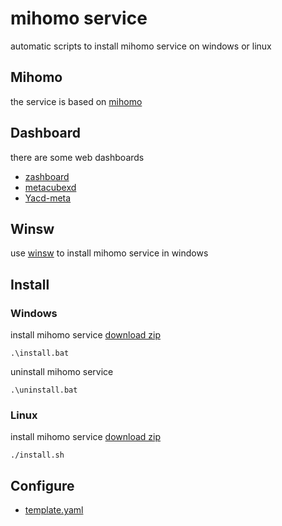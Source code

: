 # mihomo service
automatic scripts to install mihomo service on windows or linux

## Mihomo
the service is based on [mihomo](https://github.com/MetaCubeX/mihomo)

## Dashboard
there are some web dashboards
- [zashboard](https://github.com/Zephyruso/zashboard)
- [metacubexd](https://github.com/MetaCubeX/metacubexd)
- [Yacd-meta](https://github.com/MetaCubeX/Yacd-meta)

## Winsw
use [winsw](https://github.com/winsw/winsw) to install mihomo service in windows

## Install

### Windows

install mihomo service [download zip](https://github.com/heal2017/mihomo/releases/download/latest/mihomo-windows-amd64.zip)

```shell
.\install.bat
```

uninstall mihomo service
```shell
.\uninstall.bat
```

### Linux

install mihomo service [download zip](https://github.com/heal2017/mihomo/releases/download/latest/mihomo-linux-amd64.zip)

```shell
./install.sh
```

## Configure

- [template.yaml](https://github.com/heal2017/mihomo/mihomo/template.yaml)

